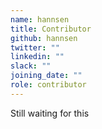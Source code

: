 ```yaml
---
name: hannsen
title: Contributor
github: hannsen
twitter: ""
linkedin: ""
slack: ""
joining_date: ""
role: contributor
---
```


Still waiting for this
